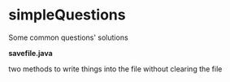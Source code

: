 # simpleQuestions
Some common questions' solutions

**savefile.java**

two methods to write things into the file without clearing the file
